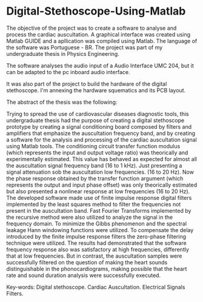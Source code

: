 # Digital-Stethoscope-Using-Matlab

The objective of the project was to create a software to analyse and process the cardiac auscultation. A graphical interface was created using Matlab GUIDE and a apllication was compiled using Matlab. The language of the software was Portuguese - BR.  The project was part of my undergraduate thesis in Physics Engineering. 

The software analyses the audio input of a Audio Interface UMC 204, but it can be adapted to the pc inboard audio interface. 

It was also part of the project to build the hardware of the digital stethoscope. I'm annexing the hardware squematics and its PCB layout.

The abstract of the thesis was the following:

Trying to spread the use of cardiovascular diseases diagnostic tools, this undergraduate thesis had the purpose of creating a digital stethoscope prototype by creating a signal conditioning board composed by filters and amplifiers that emphasize the auscultation frequency band, and by creating a software for the analysis and processing of the cardiac auscultation signal using Matlab tools. The conditioning circuit transfer function modulus (which represents the input and output voltage ratio) was theorically and experimentally estimated. This value has behaved as expected for almost all the auscultation signal frequency band (16 to 1 kHz). Just presenting a signal attenuation sob the auscultation low frequencies. (16 to 20 Hz). Now the phase response obtained by the transfer function argument (which represents the output and input phase offset) was only theorically estimated but also presented a nonlinear response at low frequencies (16 to 20 Hz). The developed software made use of finite impulse response digital filters implemented by the least squares method to filter the frequencies not present in the auscultation band. Fast Fourier Transforms implemented by the recursive method were also utilized to analyze the signal in the frequency domain. To minimize the Gibbs phenomenon and the spectral leakage Hann windowing functions were utilized. To compensate the delay introduced by the finite impulse response filters the zero-phase filtering technique were utilized. The results had demonstrated that the software frequency response also was satisfactory at high frequencies, differently that at low frequencies. But in contrast, the auscultation samples were successfully filtered on the question of making the heart sounds distinguishable in the phonocardiograms, making possible that the heart rate and sound duration analysis were successfully executed. 

Key-words: Digital stethoscope. Cardiac Auscultation. Electrical Signals Filters.
